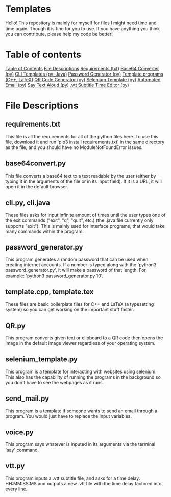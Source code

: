 # Templates
Hello! This repository is mainly for myself for files I might need time and time again. Though it is fine for you to use. If you have anything you think you can contribute, please help my code be better!

# Table of contents
[Table of Contents](#table-of-contents)
[File Descriptions](#File-Descriptions)
    [Requirements (txt)](##requirements.txt)
    [Base64 Converter (py)](##base64convert.py)
    [CLI Templates (py, Java)](##cli.py,-cli.java)
    [Password Generator (py)](##password_generator.py)
    [Template programs (C++, LaTeX)](##template.cpp,-template.tex)
    [QR Code Generator (py)](##QR.py)
    [Selenium Template (py)](##selenium_template.py)
    [Automated Email (py)](##send_mail.py)
    [Say Text Aloud (py)](##voice.py)
    [.vtt Subtitle Time Editor (py)](##vtt.py)

# File Descriptions
## requirements.txt
This file is all the requirements for all of the python files here. To use this file, download it and run 'pip3 install requirements.txt' in the same directory as the file, and you should have no ModuleNotFoundError issues.

## base64convert.py
This file converts a base64 text to a text readable by the user (either by typing it in the arguments of the file or in its input field). If it is a URL, it will open it in the default browser.

## cli.py, cli.java
These files asks for input infinite amount of times until the user types one of the exit commands ("exit", "q", "quit", etc.) (the .java file currently only supports "exit"). This is mainly used for interface programs, that would take many commands within the program. 

## password_generator.py
This program generates a random password that can be used when creating internet accounts. If a number is typed along with the 'python3 password_generator.py', it will make a password of that length. For example: 'python3 password_generator.py 10'.

## template.cpp, template.tex
These files are basic boilerplate files for C++ and LaTeX (a typesetting system) so you can get working on the important stuff faster.

## QR.py
This program converts given text or clipboard to a QR code then opens the image in the default image viewer regardless of your operating system.
    
## selenium_template.py
This program is a template for interacting with websites using selenium. This also has the capability of running the programs in the background so you don't have to see the webpages as it runs.

## send_mail.py
This program is a template if someone wants to send an email through a program. You would just have to replace the input variables.

## voice.py
This program says whatever is inputed in its arguments via the terminal 'say' command.

## vtt.py
This program inputs a .vtt subtitle file, and asks for a time delay: HH:MM:SS:MS and outputs a new .vtt file with the time delay factored into every line.
